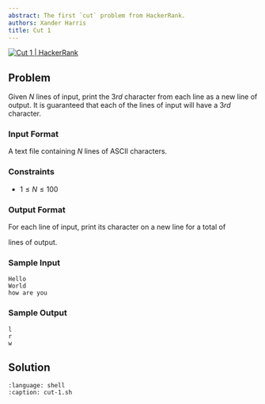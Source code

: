 ```yaml
---
abstract: The first `cut` problem from HackerRank.
authors: Xander Harris
title: Cut 1
---
```


[![Cut 1 | HackerRank](https://img.shields.io/badge/HackerRank-green?style=for-the-badge&logo=hackerrank&label=Cut%201)](https://www.hackerrank.com/challenges/text-processing-cut-1/problem?isFullScreen=true)

## Problem

Given $N$ lines of input, print the $3rd$ character from each line as a new
line of output. It is guaranteed that each of the lines of input will
have a $3rd$ character.

### Input Format

A text file containing $N$ lines of ASCII characters.

### Constraints

- $1 \le N \le 100$

### Output Format

For each line of input, print its
character on a new line for a total of

lines of output.

### Sample Input

```{code-block} shell
Hello
World
how are you
```

### Sample Output

```{code-block} shell
l
r
w
```

## Solution

```{literalinclude} cut-1.sh
:language: shell
:caption: cut-1.sh
```
